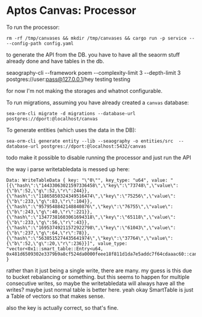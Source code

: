 # Aptos Canvas: Processor

To run the processor:
```
rm -rf /tmp/canvases && mkdir /tmp/canvases && cargo run -p service -- --config-path config.yaml
```

to generate the API from the DB. you have to have all the seaorm stuff already done and have tables in the db.

seaography-cli --framework poem --complexity-limit 3 --depth-limit 3 postgres://user:pass@127.0.0.1/hey testing testing

for now I'm not making the storages and whatnot configurable.

To run migrations, assuming you have already created a `canvas` database:
```
sea-orm-cli migrate -d migrations --database-url postgres://dport:@localhost/canvas
```

To generate entities (which uses the data in the DB):
```
sea-orm-cli generate entity --lib --seaography -o entities/src  --database-url postgres://dport:@localhost:5432/canvas
```

todo make it possible to disable running the processor and just run the API

the way i parse writetabledata is messed up here:

```
Data: WriteTableData { key: "\"0\"", key_type: "u64", value: "[{\"hash\":\"14433063021597336458\",\"key\":\"73748\",\"value\":{\"b\":52,\"g\":52,\"r\":244}},{\"hash\":\"11865850324349516474\",\"key\":\"75256\",\"value\":{\"b\":233,\"g\":83,\"r\":104}},{\"hash\":\"9579548842148840876\",\"key\":\"76755\",\"value\":{\"b\":243,\"g\":40,\"r\":221}},{\"hash\":\"13477381603061694318\",\"key\":\"65118\",\"value\":{\"b\":233,\"g\":56,\"r\":43}},{\"hash\":\"16953749211572922798\",\"key\":\"61043\",\"value\":{\"b\":237,\"g\":64,\"r\":78}},{\"hash\":\"5638515274435641974\",\"key\":\"37764\",\"value\":{\"b\":52,\"g\":20,\"r\":236}}]", value_type: "vector<0x1::smart_table::Entry<u64, 0x481d6509302e3379b9a8cf524da0000feee18f811d1da7e5addc7f64cdaaac60::canvas_token::Color>>" }
```

rather than it just being a single write, there are many. my guess is this due to bucket rebalancing or something. but this seems to happen for multiple consecutive writes, so maybe the writetabledata will always have all the writes? maybe just normal table is better here. yeah okay SmartTable is just a Table of vectors so that makes sense.

also the key is actually correct, so that's fine.
